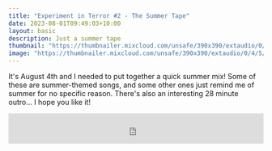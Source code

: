 ```yaml
---
title: "Experiment in Terror #2 - The Summer Tape"
date: 2023-08-01T09:49:03+10:00
layout: basic
description: Just a summer tape
thumbnail: "https://thumbnailer.mixcloud.com/unsafe/390x390/extaudio/0/4/5/d/ed99-072f-4120-a43c-ec5e3399281b"
image: "https://thumbnailer.mixcloud.com/unsafe/390x390/extaudio/0/4/5/d/ed99-072f-4120-a43c-ec5e3399281b"
---
```


It's August 4th and I needed to put together a quick summer mix! Some of these are summer-themed songs, and some other ones just remind me of summer for no specific reason. There's also an interesting 28 minute outro... I hope you like it!

<iframe width="100%" height="60" src="https://www.mixcloud.com/widget/iframe/?hide_cover=1&mini=1&light=1&feed=%2Ftxarly_spins%2Fexperiment-in-terror-2-the-summer-tape%2F" frameborder="0" ></iframe>